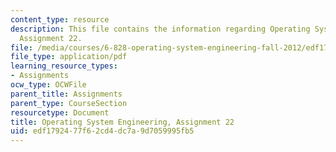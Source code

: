 ```yaml
---
content_type: resource
description: This file contains the information regarding Operating System Engineering,
  Assignment 22.
file: /media/courses/6-828-operating-system-engineering-fall-2012/edf1792477f62cd4dc7a9d7059995fb5_MIT6_828F12_assignment22.pdf
file_type: application/pdf
learning_resource_types:
- Assignments
ocw_type: OCWFile
parent_title: Assignments
parent_type: CourseSection
resourcetype: Document
title: Operating System Engineering, Assignment 22
uid: edf17924-77f6-2cd4-dc7a-9d7059995fb5
---
```

